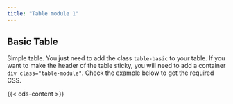 ```yaml
---
title: "Table module 1"
---
```



## Basic Table

Simple table. You just need to add the class `table-basic` to your table.
If you want to make the header of the table sticky, you will need to add a container `div class="table-module"`.
Check the example below to get the required CSS.


{{< ods-content >}}